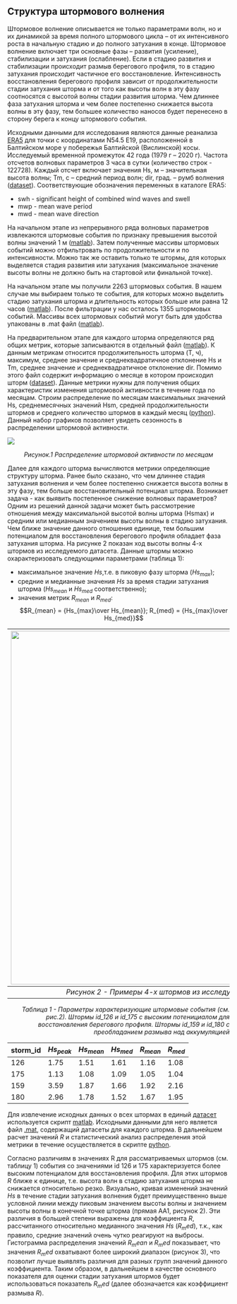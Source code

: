 ## Структура штормового волнения

Штормовое волнение описывается не только параметрами волн, но и их динамикой за время полного штормового цикла – от их интенсивного роста в начальную стадию и до полного затухания в конце. Штормовое волнение включает три основные фазы – развития (усиление), стабилизации и затухания (ослабление). Если в стадию развития и стабилизации происходит размыв берегового профиля, то в стадию затухания происходит частичное его восстановление. Интенсивность восстановления берегового профиля зависит от продолжительности стадии затухания шторма и от того как высоты волн в эту фазу соотносятся с высотой волны стадии развития шторма. Чем длиннее фаза затухания шторма и чем более постепенно снижается высота волны в эту фазу, тем большее количество наносов будет перенесено в сторону берега к концу штормового события.

Исходными данными для исследования являются данные реанализа [ERA5](https://cds.climate.copernicus.eu/cdsapp#!/dataset/reanalysis-era5-single-levels?tab=form) для точки с координатами N54.5 E19, расположенной в Балтийском море у побережья Балтийской (Вислинской) косы. Исследуемый временной промежуток 42 года (1979 г – 2020 г). Частота отсчетов волновых параметров 3 часа в сутки (количество строк -  122728). Каждый отсчет включает значения Hs, м – значительная высота волны; Tm, с – средний период волн; dir, град. – румб волнения ([dataset](1979_2020.dat)). Соответствующие обозначения переменных в каталоге ERA5:

- swh - significant height of combined wind waves and swell
- mwp - mean wave period
- mwd - mean wave direction

На начальном этапе из непрерывного ряда волновых параметров извлекаются штормовые события по признаку превышения высотой волны значений 1 м ([matlab](/matlab_scripts/index_get_storm.m)). Затем полученные массивы штормовых событий можно отфильтровать по продолжительности и по интенсивности. Можно так же оставить только те штормы, для которых выделяется стадия развития или затухания (максимальное значение высоты волны не должно быть на стартовой или финальной точке). 

На начальном этапе мы получили 2263 штормовых события. В нашем случае мы выбираем только те события, для которых можно выделить стадию затухания шторма и длительность которых больше или равна 12 часов ([matlab](/matlab_scripts/choose_storm.m)). После фильтрации у нас осталось 1355 штормовых событий. Массивы всех штормовых событий могут быть для удобства упакованы в .mat файл ([matlab](/matlab_scripts/collect_month_storms.m)).

На предварительном этапе для каждого шторма определяются ряд общих метрик, которые записываются в отдельный файл ([matlab](/matlab_scripts/charact_storm_general.m)). К данным метрикам относится продолжительность шторма (T, ч), максимум, среднее значение и среднеквадратичное отклонение Hs и Tm, среднее значение и среднеквадратичное отклонение dir. Помимо этого файл содержит информацию о месяце в котором происходил шторм ([dataset](storm_char_choose_1355.txt)). Данные метрики нужны для получения общих характеристик изменения штормовой активности в течение года по месяцам. Строим распределение по месяцам максимальных значений Hs,  среднемесячных значений Hsm, средней продолжительности штормов и среднего количество штормов в каждый месяц ([python](/python_scripts/season_storm_action_analysis.ipynb)). Данный набор графиков позволяет увидеть сезонность в распределении штормовой активности.

<image
  src="/images/storm_charact_general.jpg">
*<div align="center">  Рисунок.1 Распределение штормовой активности по месяцам</div>*

  Далее для каждого шторма вычисляются метрики определяющие структуру шторма. Ранее было сказано, что чем длиннее стадия затухания волнения и чем более постепенно снижается высота волны в эту фазу, тем больше восстановительный потенциал шторма. Возникает задача - как выявить постепенное снижение волновых параметров? Одним из решений данной задачи может быть рассмотрение отношения между максимальной высотой волны шторма (Нsmax) и средним или медианным значением высоты волны в стадию затухания. Чем ближе значение данного отношения единице, тем большим потенциалом для восстановления берегового профиля обладает фаза затухания шторма. На рисунке 2 показан ход высоты волны 4-х штормов из исследуемого датасета. Данные штормы можно охарактеризовать следующими параметрами (таблица 1):
  - максимальное значение $Hs$,т.е. в пиковую фазу шторма ($Нs_{max}$);
  - средние и медианные значения $Hs$ за время стадии затухания шторма ($Hs_{mean}$ и $Hs_{med}$ соответственно);
  - значения метрик $R_{mean}$ и $R_{med}$:
 $$R_{mean} = {Нs_{max}\over Нs_{mean}};   R_{med} = {Нs_{max}\over Нs_{med}}$$
 
<div align="center">
  
| <image src = "/images/4_storms_min.jpg" width = "800"> | 
|:--:| 
| *Рисунок 2 -  Примеры 4-х штормов из исследуемого набора данных.* |
  
</div>
  
<div align="right">
  
 *Таблица 1 - Параметры характеризующие штормовые события (см. рис.2). Штормы id_126 и id_175 с высоким потенициалом для восстановления берегового профиля. Штормы id_159 и id_180 c преобладанием размыва над аккумуляцией*
  
</div>
  
  <div align="center">
  
  | storm_id | $Hs_{peak}$ | $Hs_{mean}$ | $Hs_{med}$ | $R_{mean}$ | $R_{med}$ |
  | -------- | ---- | ---- | ---- | ---- | ---- |
  | 126 | 1.75 | 1.51 | 1.61 | 1.16 | 1.08 |
  | 175 | 1.13 | 1.08 | 1.09 | 1.05 | 1.04 |
  | 159 | 3.59 | 1.87 | 1.66 | 1.92 | 2.16 |
  | 180 | 2.96 | 1.78 | 1.52 | 1.67 | 1.95 |

 </div>
  
  Для извлечение исходных данных о всех штормах в единый [датасет](matrix.txt) используется скрипт [matlab](/matlab_scripts/charact_storm.m). Исходными данными для него является файл [.mat](all_storms.mat), содержащий датасеты для каждого шторма. В дальнейшем расчет значений $R$ и статистический анализ распределения этой метрики в течение осуществляется в скрипте [python](/python_scripts/index_storm.ipynb).
  
  Согласно различиям в значениях R для рассматриваемых штормов (см. таблицу 1) события со значениями id 126 и 175 характеризуется более высоким потенциалом для восстановления профиля. Для этих штормов $R$ ближе к единице, т.е. высота волн в стадию затухания шторма не снижается относительно резко. Визуально, кривая изменений значений $Hs$ в течение стадии затухания волнения будет преимущественно выше условной линии между пиковым значением высоты волны и значением высоты волны в конечной точке шторма (прямая АА1, рисунок 2). Эти различия в большей степени выражены для коэффициента $R$, рассчитанного относительно медианного значения $Hs$ ($R_med$), т.к., как правило, средние значений очень чутко реагируют на выбросы. Гистограмма распределения значений $R_mean$ и $R_med$ показывает, что значения $R_med$ охватывают более широкий диапазон (рисунок 3), что позволит лучше выявлять различия для разных групп значений данного коэффициента. Таким образом, в дальнейшем в качестве основного показателя для оценки стадии затухания штормов будет использоваться показатель $R_med$ (далее обозначается как коэффициент размыва $R$). 

